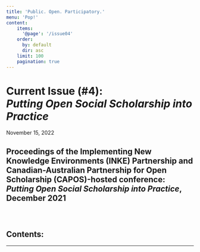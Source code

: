 ```yaml
---
title: 'Public. Open. Participatory.'
menu: 'Pop!'
content:
    items:
      '@page': '/issue04'
    order:
      by: default
      dir: asc
    limit: 100
    pagination: true
---
```



# Current Issue (#4): <br />*Putting Open Social Scholarship into Practice*

November 15, 2022

## Proceedings of the Implementing New Knowledge Environments (INKE) Partnership and Canadian-Australian Partnership for Open Scholarship (CAPOS)-hosted conference: *Putting Open Social Scholarship into Practice*, December 2021


###   &nbsp;

<h2>Contents:</h2>

----


